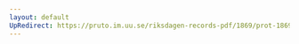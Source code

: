 ```yaml
---
layout: default
UpRedirect: https://pruto.im.uu.se/riksdagen-records-pdf/1869/prot-1869--fk--220.pdf
---
```

